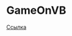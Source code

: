 # GameOnVB
<a href="https://drive.google.com/drive/folders/1K-qhT2jkWx7MVn0QBp7NKQ82uFRDaLrd?usp=sharing">Ссылка</a>

